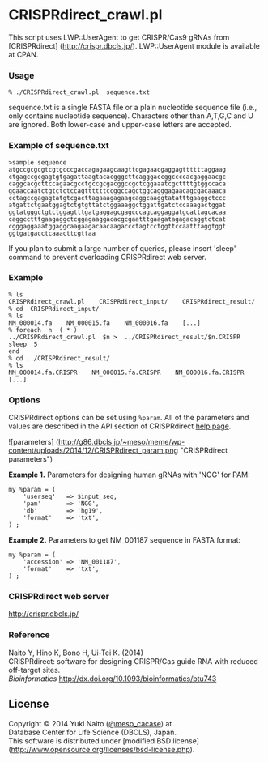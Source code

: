 CRISPRdirect_crawl.pl
======================

This script uses LWP::UserAgent to get CRISPR/Cas9 gRNAs from [CRISPRdirect]
(http://crispr.dbcls.jp/). LWP::UserAgent module is available at CPAN.

### Usage ###

	% ./CRISPRdirect_crawl.pl  sequence.txt

sequence.txt is a single FASTA file or a plain nucleotide sequence file 
(i.e., only contains nucleotide sequence). Characters other than A,T,G,C 
and U are ignored. Both lower-case and upper-case letters are accepted.

### Example of sequence.txt ###

	>sample sequence
	atgccgcgcgtcgtgcccgaccagagaagcaagttcgagaacgaggagttttttaggaag
	ctgagccgcgagtgtgagattaagtacacgggcttcagggaccggccccacgaggaacgc
	caggcacgcttccagaacgcctgccgcgacggccgctcggaaatcgcttttgtggccaca
	ggaaccaatctgtctctccagttttttccggccagctggcagggagaacagcgacaaaca
	cctagccgagagtatgtcgacttagaaagagaagcaggcaaggtatatttgaaggctccc
	atgattctgaatggagtctgtgttatctggaaaggctggattgatctccaaagactggat
	ggtatgggctgtctggagtttgatgaggagcgagcccagcaggaggatgcattagcacaa
	caggcctttgaagaggctcggagaaggacacgcgaatttgaagatagagacaggtctcat
	cgggaggaaatggaggcaagaagacaacaagaccctagtcctggttccaatttaggtggt
	ggtgatgacctcaaacttcgttaa

If you plan to submit a large number of queries, please insert 'sleep' 
command to prevent overloading CRISPRdirect web server.

### Example ###

	% ls
	CRISPRdirect_crawl.pl    CRISPRdirect_input/    CRISPRdirect_result/
	% cd  CRISPRdirect_input/
	% ls
	NM_000014.fa    NM_000015.fa    NM_000016.fa    [...]
	% foreach  n  ( * )
	../CRISPRdirect_crawl.pl  $n >  ../CRISPRdirect_result/$n.CRISPR
	sleep  5
	end
	% cd ../CRISPRdirect_result/
	% ls
	NM_000014.fa.CRISPR    NM_000015.fa.CRISPR    NM_000016.fa.CRISPR    [...]

### Options ###

CRISPRdirect options can be set using ```%param```. 
All of the parameters and values are described in the API section of 
CRISPRdirect [help page](http://crispr.dbcls.jp/doc/).

![parameters]
(http://g86.dbcls.jp/~meso/meme/wp-content/uploads/2014/12/CRISPRdirect_param.png
"CRISPRdirect parameters")

**Example 1.**
Parameters for designing human gRNAs with 'NGG' for PAM:

	my %param = (
		'userseq'   => $input_seq,
		'pam'       => 'NGG',
		'db'        => 'hg19',
		'format'    => 'txt',
	) ;

**Example 2.**
Parameters to get NM_001187 sequence in FASTA format:

	my %param = (
		'accession' => 'NM_001187',
		'format'    => 'txt',
	) ;

### CRISPRdirect web server ###

http://crispr.dbcls.jp/

### Reference ###

Naito Y, Hino K, Bono H, Ui-Tei K. (2014)  
CRISPRdirect: software for designing CRISPR/Cas guide RNA with 
reduced off-target sites.  
*Bioinformatics* http://dx.doi.org/10.1093/bioinformatics/btu743


License
-------

Copyright &copy; 2014 Yuki Naito
 ([@meso_cacase](http://twitter.com/meso_cacase)) at  
Database Center for Life Science (DBCLS), Japan.  
This software is distributed under [modified BSD license]
 (http://www.opensource.org/licenses/bsd-license.php).
